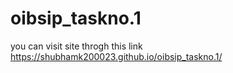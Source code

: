 # oibsip_taskno.1
you can visit site throgh this link
https://shubhamk200023.github.io/oibsip_taskno.1/
